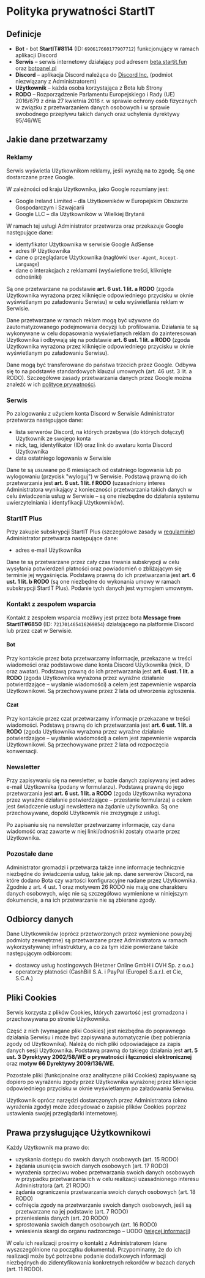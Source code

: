 # Polityka prywatności StartIT

## Definicje

- **Bot** - bot **StartIT#8114** (ID: `690617660177907712`) funkcjonujący w ramach aplikacji Discord
- **Serwis** – serwis internetowy działający pod adresem [beta.startit.fun](https://beta.startit.fun) oraz [botpanel.pl](https://botpanel.pl)
- **Discord** – aplikacja Discord należąca do [Discord Inc.](https://discord.com/) (podmiot niezwiązany z Administratorem)
- **Użytkownik** – każda osoba korzystająca z Bota lub Strony
- **RODO** – Rozporządzenie Parlamentu Europejskiego i Rady (UE) 2016/679 z dnia 27 
  kwietnia 2016 r. w sprawie ochrony osób fizycznych w związku z 
  przetwarzaniem danych osobowych i w sprawie swobodnego przepływu takich 
  danych oraz uchylenia dyrektywy 95/46/WE

## Jakie dane przetwarzamy

### Reklamy

Serwis wyświetla Użytkownikom reklamy, jeśli wyrażą na to zgodę. Są one dostarczane przez Google.

W zależności od kraju Użytkownika, jako Google rozumiany jest:

- Google Ireland Limited – dla Użytkowników w Europejskim Obszarze Gospodarczym i Szwajcarii
- Google LLC – dla Użytkowników w Wielkiej Brytanii

W ramach tej usługi Administrator przetwarza oraz przekazuje Google następujące dane:
- identyfikator Użytkownika w serwisie Google AdSense
- adres IP Użytkownika
- dane o przeglądarce Użytkownika (nagłówki `User-Agent`, `Accept-Language`)
- dane o interakcjach z reklamami (wyświetlone treści, kliknięte odnośniki)

Są one przetwarzane na podstawie **art. 6 ust. 1 lit. a RODO** (zgoda Użytkownika wyrażona przez kliknięcie odpowiedniego przycisku w oknie wyświetlanym po załadowaniu Serwisu) w celu wyświetlania reklam w Serwisie.

Dane przetwarzane w ramach reklam mogą być używane do zautomatyzowanego podejmowania decyzji lub profilowania. Działania te są wykonywane w celu dopasowania wyświetlanych reklam do zainteresowań Użytkownika i odbywają się na podstawie **art. 6 ust. 1 lit. a RODO** (zgoda Użytkownika wyrażona przez kliknięcie odpowiedniego przycisku w oknie wyświetlanym po załadowaniu Serwisu).

Dane mogą być transferowane do państwa trzecich przez Google. Odbywa się to na podstawie standardowych klauzul umownych (art. 46 ust. 3 lit. a RODO). Szczegółowe zasady przetwarzania danych przez Google można znaleźć w ich [polityce prywatności](https://policies.google.com/privacy?hl=pl).

### Serwis

Po zalogowaniu z użyciem konta Discord w Serwisie Administrator przetwarza następujące dane:

- lista serwerów Discord, na których przebywa (do których dołączył) Użytkownik ze swojego konta
- nick, tag, identyfikator (ID) oraz link do awataru konta Discord Użytkownika
- data ostatniego logowania w Serwisie

Dane te są usuwane po 6 miesiącach od ostatniego logowania lub po wylogowaniu (przycisk "wyloguj") w Serwisie. Podstawą prawną do ich przetwarzania jest **art. 6 ust. 1 lit. f RODO** (uzasadniony interes Administratora wynikający z konieczności przetwarzania takich danych w celu świadczenia usług w Serwisie – są one niezbędne do działania systemu uwierzytelniania i identyfikacji Użytkowników).

### StartIT Plus

Przy zakupie subskrypcji StartIT Plus (szczegółowe zasady w [regulaminie](/terms)) Administrator przetwarza następujące dane:

- adres e-mail Użytkownika

Dane te są przetwarzane przez cały czas trwania subskrypcji w celu wysyłania potwierdzeń płatności oraz powiadomień o zbliżającym się terminie jej wygaśnięcia. Podstawą prawną do ich przetwarzania jest **art. 6 ust. 1 lit. b RODO** (są one niezbędne do wykonania umowy w ramach subskrypcji StartIT Plus). Podanie tych danych jest wymogiem umownym.

### Kontakt z zespołem wsparcia

Kontakt z zespołem wsparcia możliwy jest przez bota **Message from StartIT#6850** (ID: `721701465416269854`) działającego na platformie Discord lub przez czat w Serwisie.

#### Bot

Przy kontakcie przez bota przetwarzamy informacje, przekazane w treści wiadomości oraz podstawowe dane konta Discord Użytkownika (nick, ID oraz awatar). Podstawą prawną do ich przetwarzania jest **art. 6 ust. 1 lit. a RODO** (zgoda Użytkownika wyrażona przez wyraźne działanie potwierdzające – wysłanie wiadomości) a celem jest zapewnienie wsparcia Użytkownikowi. Są przechowywane przez 2 lata od utworzenia zgłoszenia.

#### Czat

Przy kontakcie przez czat przetwarzamy informacje przekazane w treści wiadomości. Podstawą prawną do ich przetwarzania jest **art. 6 ust. 1 lit. a RODO** (zgoda Użytkownika wyrażona przez wyraźne działanie potwierdzające – wysłanie wiadomości) a celem jest zapewnienie wsparcia Użytkownikowi. Są przechowywane przez 2 lata od rozpoczęcia konwersacji.

### Newsletter

Przy zapisywaniu się na newsletter, w bazie danych zapisywany jest adres e-mail Użytkownika (podany w formularzu). Podstawą prawną do jego przetwarzania jest **art. 6 ust. 1 lit. a RODO** (zgoda Użytkownika wyrażona przez wyraźne działanie potwierdzające – przesłanie formularza) a celem jest świadczenie usługi newslettera na żądanie użytkownika. Są one przechowywane, dopóki Użytkownik nie zrezygnuje z usługi.

Po zapisaniu się na newsletter przetwarzamy informacje, czy dana wiadomość oraz zawarte w niej linki/odnośniki zostały otwarte przez Użytkownika.

### Pozostałe dane

Administrator gromadzi i przetwarza także inne informacje technicznie niezbędne do świadczenia usług, takie jak np. dane serwerów Discord, na które dodano Bota czy wartości konfiguracyjne nadane przez Użytkownika. Zgodnie z art. 4 ust. 1 oraz motywem 26 RODO nie mają one charakteru danych osobowych, więc nie są szczegółowo wymienione w niniejszym dokumencie, a na ich przetwarzanie nie są zbierane zgody.

## Odbiorcy danych

Dane Użytkowników (oprócz przetworzonych przez wymienione powyżej podmioty zewnętrzne) są przetwarzane przez Administratora w ramach wykorzystywanej infrastruktury, a co za tym idzie powierzane także następującym odbiorcom:

- dostawcy usług hostingowych (Hetzner Online GmbH i OVH Sp. z o.o.)
- operatorzy płatności (CashBill S.A. i PayPal (Europe) S.a.r.l. et Cie, S.C.A.)

## Pliki Cookies

Serwis korzysta z plików Cookies, których zawartość jest gromadzona i przechowywana po stronie Użytkownika. 

Część z nich (wymagane pliki Cookies) jest niezbędna do poprawnego działania Serwisu i może być zapisywana automatycznie (bez pobierania zgody od Użytkownika). Należą do nich pliki odpowiadające za zapis danych sesji Użytkownika. Podstawą prawną do takiego działania jest **art. 5 ust. 3 Dyrektywy 2002/58/WE o prywatności i łączności elektronicznej** oraz **motyw 66 Dyrektywy 2009/136/WE**.

Pozostałe pliki (funkcjonalne oraz analityczne pliki Cookies) zapisywane są dopiero po wyrażeniu zgody przez Użytkownika wyrażonej przez kliknięcie odpowiedniego przycisku w oknie wyświetlanym po załadowaniu Serwisu.

Użytkownik oprócz narzędzi dostarczonych przez Administratora (okno wyrażenia zgody) może zdecydować o zapisie plików Cookies poprzez ustawienia swojej przeglądarki internetowej.

## Prawa przysługujące Użytkownikowi

Każdy Użytkownik ma prawo do:

- uzyskania dostępu do swoich danych osobowych (art. 15 RODO)
- żądania usunięcia swoich danych osobowych (art. 17 RODO)
- wyrażenia sprzeciwu wobec przetwarzania swoich danych osobowych w przypadku przetwarzania ich w celu realizacji uzasadnionego interesu Administratora (art. 21 RODO)
- żądania ograniczenia przetwarzania swoich danych osobowych (art. 18 RODO)
- cofnięcia zgody na przetwarzanie swoich danych osobowych, jeśli są przetwarzane na jej podstawie (art. 7 RODO)
- przeniesienia danych (art. 20 RODO)
- sprostowania swoich danych osobowych (art. 16 RODO)
- wniesienia skargi do organu nadzorczego – UODO ([więcej informacji](https://uodo.gov.pl/pl/83/155))

W celu ich realizacji prosimy o kontakt z Administratorem (dane wyszczególnione na początku dokumentu). Przypominamy, że do ich realizacji może być potrzebne podanie dodatkowych informacji niezbędnych do zidentyfikowania konkretnych rekordów w bazach danych (art. 11 RODO).
